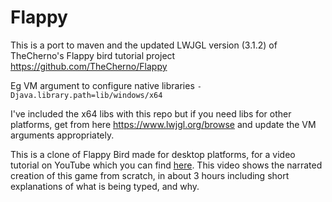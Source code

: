 # Flappy

This is a port to maven and the updated LWJGL version (3.1.2) of TheCherno's Flappy bird tutorial project https://github.com/TheCherno/Flappy 

Eg VM argument to configure native libraries `-Djava.library.path=lib/windows/x64`

I've included the x64 libs with this repo but if you need libs for other platforms, get from here https://www.lwjgl.org/browse and update the VM arguments appropriately.
 
This is a clone of Flappy Bird made for desktop platforms, for a video tutorial on YouTube which you can find [here](http://youtu.be/527bR2JHSR0). This video shows the narrated creation of this game from scratch, in about 3 hours including short explanations of what is being typed, and why.
